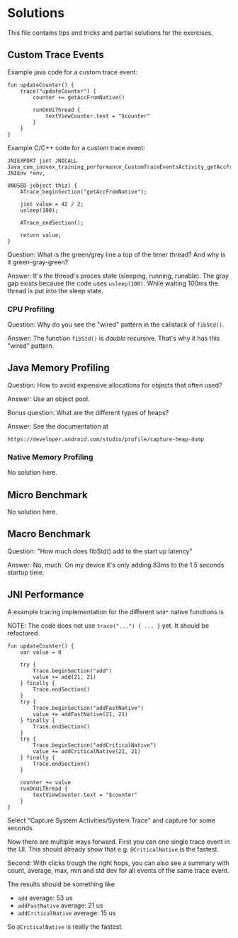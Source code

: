 # Solutions

This file contains tips and tricks and partial solutions for the exercises.


## Custom Trace Events

Example java code for a custom trace event:

    fun updateCounter() {
        trace("updateCounter") {
            counter += getAccFromNative()

            runOnUiThread {
                textViewCounter.text = "$counter"
            }
        }
    }

Example C/C++ code for a custom trace event:

    JNIEXPORT jint JNICALL
    Java_com_inovex_training_performance_CustomTraceEventsActivity_getAccFromNative(UNUSED JNIEnv *env,
                                                                                    UNUSED jobject thiz) {
        ATrace_beginSection("getAccFromNative");

        jint value = 42 / 2;
        usleep(100);

        ATrace_endSection();

        return value;
    }

Question: What is the green/grey line a top of the timer thread? And why is it
green-gray-green?

Answer: It's the thread's proces state (sleeping, running, runable). The gray
gap exists because the code uses `usleep(100)`. While waiting 100ms the thread
is put into the sleep state.


### CPU Profiling

Question: Why do you see the "wired" pattern in the callstack of `fibStd()`.

Answer: The function `fibStd()` is _double_ recursive. That's why it has this
"wired" pattern.


## Java Memory Profiling

Question: How to avoid expensive allocations for objects that often used?

Answer: Use an object pool.

Bonus question: What are the different types of heaps?

Answer: See the documentation at

    https://developer.android.com/studio/profile/capture-heap-dump


### Native Memory Profiling

No solution here.


## Micro Benchmark

No solution here.


## Macro Benchmark

Question: "How much does fibStd() add to the start up latency"

Answer: No, much. On my device it's only adding 83ms to the 1.5 seconds startup
time.


## JNI Performance

A example tracing implementation for the different `add*` native functions is

NOTE: The code does not use `trace("...") { ... }` yet. It should be refactored.

    fun updateCounter() {
        var value = 0

        try {
            Trace.beginSection("add")
            value += add(21, 21)
        } finally {
            Trace.endSection()
        }
        try {
            Trace.beginSection("addFastNative")
            value += addFastNative(21, 21)
        } finally {
            Trace.endSection()
        }
        try {
            Trace.beginSection("addCriticalNative")
            value += addCriticalNative(21, 21)
        } finally {
            Trace.endSection()
        }

        counter += value
        runOnUiThread {
            textViewCounter.text = "$counter"
        }
    }

Select "Capture System Activities/System Trace" and capture for some seconds.

Now there are multiple ways forward. First you can one single trace event in
the UI. This should already show that e.g. `@CriticalNative` is the fastest.

Second: With clicks trough the right hops, you can also see a summary with
count, average, max, min and std dev for all events of the same trace event.

The results should be something like

* `add` average: 53 us
* `addFastNative` average: 21 us
* `addCriticalNative` average: 15 us

So `@CriticalNative` is really the fastest.
